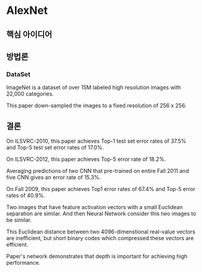 # AlexNet

## 핵심 아이디어

## 방법론

### DataSet
ImageNet is a dataset of over 15M labeled high resolution images with 22,000 categories.

This paper down-sampled the images to a fixed resolution of 256 x 256.

## 결론
On ILSVRC-2010, this paper achieves Top-1 test set error rates of 37.5% and Top-5 test set error rates of 17.0%.

On ILSVRC-2012, this paper achieves Top-5 error rate of 18.2%.

Averaging predictions of two CNN that pre-trained on entire Fall 2011 and five CNN gives an error rate of 15.3%.

On Fall 2009, this paper achieves Top1 error rates of 67.4% and Top-5 error rates of 40.9%.

Two images that have feature activation vectors with a small Euclidean separation are similar. And then Neural Network consider this two images to be similar.

This Euclidean distance between two 4096-dimenstional real-value vectors are inefficient, but short binary codes which compressed these vectors are efficient.

Paper's network demonstrates that depth is important for achieving high performance.
